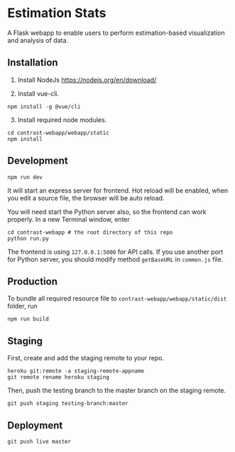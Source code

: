 # Estimation Stats
A Flask webapp to enable users to perform estimation-based visualization and analysis of data.

## Installation

1. Install NodeJs https://nodejs.org/en/download/

2. Install vue-cli.

```shell
npm install -g @vue/cli
```

3. Install required node modules.

```shell
cd contrast-webapp/webapp/static
npm install
```

## Development

```shell
npm run dev
```
It will start an express server for frontend. Hot reload will be enabled, when you edit a source file, the browser will be auto reload.

You will need start the Python server also, so the frontend can work properly. In a new Terminal window, enter

```shell
cd contrast-webapp # the root directory of this repo
python run.py
```

The frontend is using `127.0.0.1:5000` for API calls. If you use another port for Python server, you should modify method `getBaseURL` in `common.js` file.

## Production

To bundle all required resource file to `contrast-webapp/webapp/static/dist` folder, run

```shell
npm run build
```


## Staging

First, create and add the staging remote to your repo.
```shell
heroku git:remote -a staging-remote-appname
git remote rename heroku staging
```

Then, push the testing branch to the master branch on the staging remote.
```shell
git push staging testing-branch:master
```

## Deployment

```shell
git push live master
```
